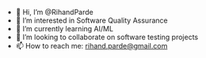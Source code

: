 - 👋 Hi, I’m @RihandParde
- 👀 I’m interested in Software Quality Assurance
- 🌱 I’m currently learning AI/ML 
- 💞️ I’m looking to collaborate on software testing projects
- 📫 How to reach me: rihand.parde@gmail.com

<!---
RihandParde/RihandParde is a ✨ special ✨ repository because its `README.md` (this file) appears on your GitHub profile.
You can click the Preview link to take a look at your changes.
--->
